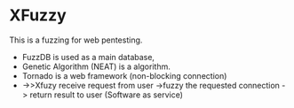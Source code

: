 # XFuzzy
This is a fuzzing for web pentesting. 
- FuzzDB is used as a main database, 
- Genetic Algorithm (NEAT) is a algorithm.
- Tornado is a web framework (non-blocking connection)
- ->>Xfuzy receive request from user ->fuzzy the requested connection -> return result to user (Software as service)

